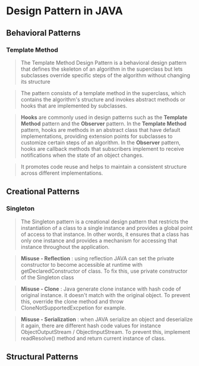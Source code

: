 # Design Pattern in JAVA

## Behavioral Patterns

### Template Method

> The Template Method Design Pattern is a behavioral design pattern that defines the skeleton of an algorithm in the superclass but lets subclasses override specific steps of the algorithm without changing its structure

> The pattern consists of a template method in the superclass, which contains the algorithm's structure and invokes abstract methods or hooks that are implemented by subclasses.

> **Hooks** are commonly used in design patterns such as the **Template Method** pattern and the **Observer** pattern. In the **Template Method** pattern, hooks are methods in an abstract class that have default implementations, providing extension points for subclasses to customize certain steps of an algorithm. In the **Observer** pattern, hooks are callback methods that subscribers implement to receive notifications when the state of an object changes.

> It promotes code reuse and helps to maintain a consistent structure across different implementations.

## Creational Patterns

### Singleton

> The Singleton pattern is a creational design pattern that restricts the instantiation of a class to a single instance and provides a global point of access to that instance. In other words, it ensures that a class has only one instance and provides a mechanism for accessing that instance throughout the application.

> **Misuse - Reflection** : using reflection JAVA can set the private constructor to become accessible at runtime with getDeclaredConstructor of class. To fix this, use private constructor of the Singleton class

> **Misuse - Clone** : Java generate clone instance with hash code of original instance. it doesn't match with the original object. To prevent this, override the clone method and throw CloneNotSupportedExcpetion for example.

> **Misuse - Serialization** : when JAVA serialize an object and deserialize it again, there are different hash code values for instance ObjectOutputStream / ObjectInputStream. To prevent this, implement readResolve() method and return current instance of class.

## Structural Patterns
